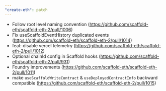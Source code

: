 ```yaml
---
"create-eth": patch
---
```


- Follow root level naming convention (https://github.com/scaffold-eth/scaffold-eth-2/pull/1006)
- Fix useScaffoldEventHistory duplicated events (https://github.com/scaffold-eth/scaffold-eth-2/pull/1014)
- feat: disable vercel telemetry (https://github.com/scaffold-eth/scaffold-eth-2/pull/1012)
- Optional chainId config in Scaffold hooks (https://github.com/scaffold-eth/scaffold-eth-2/pull/931)
- Foundry improvements (https://github.com/scaffold-eth/scaffold-eth-2/pull/1011)
- make `useScaffoldWriteContract` & `useDeployedContractInfo` backward compatible (https://github.com/scaffold-eth/scaffold-eth-2/pull/1015)

